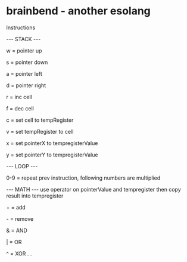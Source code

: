 # brainbend - another esolang

Instructions

  --- STACK ---
  
  w = pointer up
  
  s = pointer down
  
  a = pointer left
  
  d = pointer right
  
  r = inc cell
  
  f = dec cell
  
  c = set cell to tempRegister
  
  v = set tempRegister to cell
  
  x = set pointerX to tempregisterValue
  
  y = set pointerY to tempregisterValue
  
  --- LOOP ---
  
  0-9 = repeat prev instruction, following numbers are multiplied
  
  --- MATH --- use operator on pointerValue and tempregister then copy result into tempregister
  
  \+ = add
  
  \- = remove
  
  & = AND
  
  | = OR
  
  ^ = XOR
.
.

